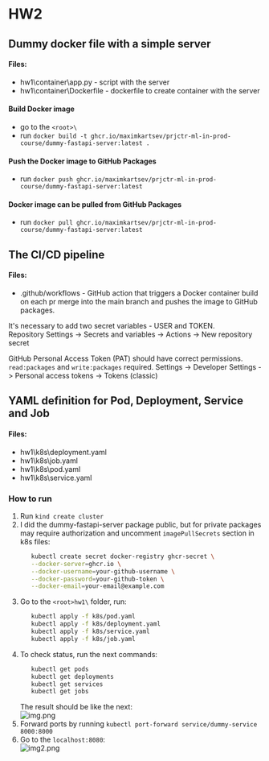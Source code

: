 # HW2

## Dummy docker file with a simple server

#### Files:
- hw1\container\app.py - script with the server
- hw1\container\Dockerfile - dockerfile to create container with the server

#### Build Docker image
- go to the `<root>\ `
- run `docker build -t ghcr.io/maximkartsev/prjctr-ml-in-prod-course/dummy-fastapi-server:latest .`

#### Push the Docker image to GitHub Packages
- run `docker push ghcr.io/maximkartsev/prjctr-ml-in-prod-course/dummy-fastapi-server:latest`

#### Docker image can be pulled from GitHub Packages
- run `docker pull ghcr.io/maximkartsev/prjctr-ml-in-prod-course/dummy-fastapi-server:latest`


## The CI/CD pipeline

#### Files:
- .github/workflows - GitHub action that triggers a Docker container build on each pr merge into the main branch and pushes the image to GitHub packages.

It's necessary to add two secret variables - USER and TOKEN.  
Repository Settings -> Secrets and variables -> Actions -> New repository secret

GitHub Personal Access Token (PAT) should have correct permissions. `read:packages` and `write:packages` required.
Settings -> Developer Settings -> Personal access tokens -> Tokens (classic)

## YAML definition for Pod, Deployment, Service and Job

#### Files:
- hw1\k8s\deployment.yaml
- hw1\k8s\job.yaml
- hw1\k8s\pod.yaml
- hw1\k8s\service.yaml


### How to run

1. Run `kind create cluster`
2. I did the dummy-fastapi-server package public, but for private packages may require authorization and uncomment `imagePullSecrets` section in k8s files:
    ```bash
       kubectl create secret docker-registry ghcr-secret \
       --docker-server=ghcr.io \
       --docker-username=your-github-username \
       --docker-password=your-github-token \
       --docker-email=your-email@example.com
    ```
3. Go to the `<root>hw1\` folder, run:
    ```bash
       kubectl apply -f k8s/pod.yaml
       kubectl apply -f k8s/deployment.yaml
       kubectl apply -f k8s/service.yaml
       kubectl apply -f k8s/job.yaml
   ```
4. To check status, run the next commands:
    ```bash
       kubectl get pods
       kubectl get deployments
       kubectl get services
       kubectl get jobs
    ```
   The result should be like the next:  
   ![img.png](../img/img.png)
5. Forward ports by running `kubectl port-forward service/dummy-service 8000:8000`
6. Go to the `localhost:8080`:  
   ![img2.png](../img/img2.png)
    
